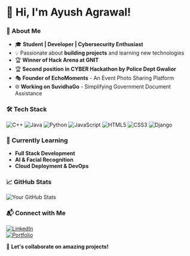 # 👋 Hi, I'm Ayush Agrawal!

### 🚀 About Me  
- 🎓 **Student | Developer | Cybersecurity Enthusiast**  
- 💡 Passionate about **building projects** and learning new technologies  
- 🏆 **Winner of Hack Arena at GNIT**  
- 🏆 **Second position in CYBER Hackathon by Police Dept Gwalior**  
- 🎭 **Founder of EchoMoments** - An Event Photo Sharing Platform  
- 🌐 **Working on SuvidhaGo** - Simplifying Government Document Assistance  

### 🛠️ Tech Stack  
![C++](https://img.shields.io/badge/C++-00599C?style=for-the-badge&logo=c%2B%2B&logoColor=white)
![Java](https://img.shields.io/badge/Java-ED8B00?style=for-the-badge&logo=java&logoColor=white)
![Python](https://img.shields.io/badge/Python-3776AB?style=for-the-badge&logo=python&logoColor=white)
![JavaScript](https://img.shields.io/badge/JavaScript-F7DF1E?style=for-the-badge&logo=javascript&logoColor=black)
![HTML5](https://img.shields.io/badge/HTML5-E34F26?style=for-the-badge&logo=html5&logoColor=white)
![CSS3](https://img.shields.io/badge/CSS3-1572B6?style=for-the-badge&logo=css3&logoColor=white)
![Django](https://img.shields.io/badge/Django-092E20?style=for-the-badge&logo=django&logoColor=white)

### 🌱 Currently Learning  
- **Full Stack Development**  
- **AI & Facial Recognition**  
- **Cloud Deployment & DevOps**  

### 📈 GitHub Stats  
![Your GitHub Stats](https://github-readme-stats.vercel.app/api?username=AyushAgrawal-code&show_icons=true&theme=radical)  

### 📬 Connect with Me  
[![LinkedIn](https://img.shields.io/badge/LinkedIn-0A66C2?style=for-the-badge&logo=linkedin&logoColor=white)](https://www.linkedin.com/in/ayush-agrawal-5b96b32a1)  
[![Portfolio](https://img.shields.io/badge/Portfolio-121212?style=for-the-badge&logo=vercel&logoColor=white)](https://iphotographyportfolio.netlify.app/)  

🚀 **Let's collaborate on amazing projects!**
